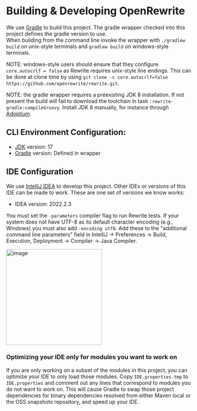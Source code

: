 # Building & Developing OpenRewrite

We use [Gradle](https://gradle.org/) to build this project.
The gradle wrapper checked into this project defines the gradle version to use.  
When building from the command line invoke the wrapper with `./gradlew build` on unix-style terminals and `gradlew build` on windows-style terminals.

NOTE: windows-style users should ensure that they configure `core.autocrlf = false` as Rewrite requires unix-style line endings. This can be done at clone time by using `git clone -c core.autocrlf=false https://github.com/openrewrite/rewrite.git`.

NOTE: the gradle wrapper requires a preexisting JDK 8 installation.
If not present the build will fail to download the toolchain in task `:rewrite-gradle:compileGroovy`.
Install JDK 8 manually, for instance through [Adoptium](https://adoptium.net/installation/).

## CLI Environment Configuration:

* [JDK](https://adoptium.net/) version: 17
* [Gradle](https://gradle.org/) version: Defined in wrapper

## IDE Configuration

We use [IntelliJ IDEA](https://www.jetbrains.com/idea/) to develop this project.
Other IDEs or versions of this IDE can be made to work.
These are one set of versions we know works:

* IDEA version:  2022.2.3

You must set the `-parameters` compiler flag to run Rewrite tests.
If your system does not have UTF-8 as its default character encoding (e.g., Windows) you must also add `-encoding utf8`.
Add these to the "additional command line parameters" field in IntelliJ -> Preferences -> Build, Execution, Deployment -> Compiler -> Java Compiler.

<img width="258" alt="image" src="https://user-images.githubusercontent.com/1697736/212771129-c19167ad-17eb-4d75-8b9d-439a03280a88.png">

### Optimizing your IDE only for modules you want to work on

If you are only working on a subset of the modules in this project, you can optimize your 
IDE to only load those modules. Copy `IDE.properties.tmp` to `IDE.properties` and comment out
any lines that correspond to modules you do not want to work on. This will cause Gradle to
swap those project dependencies for binary dependencies resolved from either Maven local or 
the OSS snapshots repository, and speed up your IDE.
